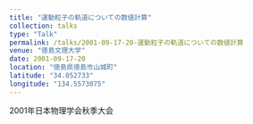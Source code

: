 ```yaml
---
title: "運動粒子の軌道についての数値計算"
collection: talks
type: "Talk"
permalink: /talks/2001-09-17-20-運動粒子の軌道についての数値計算
venue: "徳島文理大学"
date: 2001-09-17-20
location: "徳島県徳島市山城町"
latitude: "34.052733"
longitude: "134.5573075"
---
```


2001年日本物理学会秋季大会
